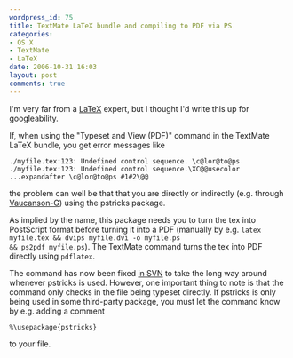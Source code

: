 ```yaml
---
wordpress_id: 75
title: TextMate LaTeX bundle and compiling to PDF via PS
categories:
- OS X
- TextMate
- LaTeX
date: 2006-10-31 16:03
layout: post
comments: true
---
```

I'm very far from a <a href="http://en.wikipedia.org/wiki/LaTeX">LaTeX</a> expert, but I thought I'd write this up for googleability.

If, when using the "Typeset and View (PDF)" command in the TextMate LaTeX bundle, you get error messages like

``` text
./myfile.tex:123: Undefined control sequence. \c@lor@to@ps
./myfile.tex:123: Undefined control sequence.\XC@@usecolor ...expandafter \c@lor@to@ps #1#2\@@
```

the problem can well be that that you are directly or indirectly (e.g. through <a href="http://igm.univ-mlv.fr/~lombardy/Vaucanson-G/">Vaucanson-G</a>) using the pstricks package.

<!--more-->

As implied by the name, this package needs you to turn the tex into PostScript format before turning it into a PDF (manually by e.g. <code>latex myfile.tex && dvips myfile.dvi -o myfile.ps && ps2pdf myfile.ps</code>). The TextMate command turns the tex into PDF directly using <code>pdflatex</code>.

The command has now been fixed <a href="http://macromates.com/textmate/manual/bundles#getting_more_bundles">in SVN</a> to take the long way around whenever pstricks is used. However, one important thing to note is that the command only checks in the file being typeset directly. If pstricks is only being used in some third-party package, you must let the command know by e.g. adding a comment

``` text
%\usepackage{pstricks}
```

to your file.
